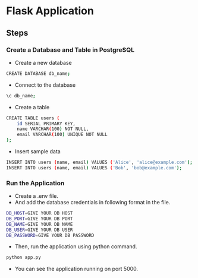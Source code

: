 # Flask Application

## Steps
### Create a Database and Table in PostgreSQL
- Create a new database
```bash
CREATE DATABASE db_name;
```
- Connect to the database
```bash
\c db_name;
```
- Create a table
```bash
CREATE TABLE users (
    id SERIAL PRIMARY KEY,
    name VARCHAR(100) NOT NULL,
    email VARCHAR(100) UNIQUE NOT NULL
);
```
- Insert sample data
```bash
INSERT INTO users (name, email) VALUES ('Alice', 'alice@example.com');
INSERT INTO users (name, email) VALUES ('Bob', 'bob@example.com');
```

### Run the Application
- Create a .env file.
- And add the database credentials in following format in the file.
```bash
DB_HOST=GIVE YOUR DB HOST
DB_PORT=GIVE YOUR DB PORT
DB_NAME=GIVE YOUR DB NAME
DB_USER=GIVE YOUR DB USER
DB_PASSWORD=GIVE YOUR DB PASSWORD
```
- Then, run the application using python command.
```python
python app.py
```
- You can see the application running on port 5000.
